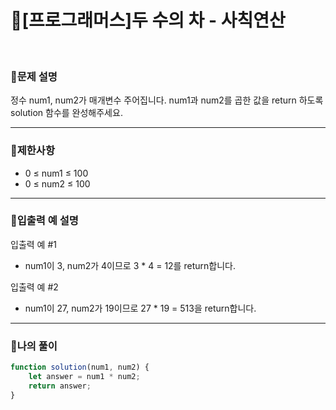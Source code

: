 # 🦄[프로그래머스]두 수의 차 - 사칙연산
<br/>


### 🧡문제 설명
정수 num1, num2가 매개변수 주어집니다. num1과 num2를 곱한 값을 return 하도록 solution 함수를 완성해주세요.
***
### 💛제한사항
- 0 ≤ num1 ≤ 100
- 0 ≤ num2 ≤ 100
***
### 💚입출력 예 설명
입출력 예 #1
- num1이 3, num2가 4이므로 3 * 4 = 12를 return합니다.

입출력 예 #2
- num1이 27, num2가 19이므로 27 * 19 = 513을 return합니다.
***
### 💜나의 풀이
```javascript
function solution(num1, num2) {
    let answer = num1 * num2;
    return answer;
}
```



